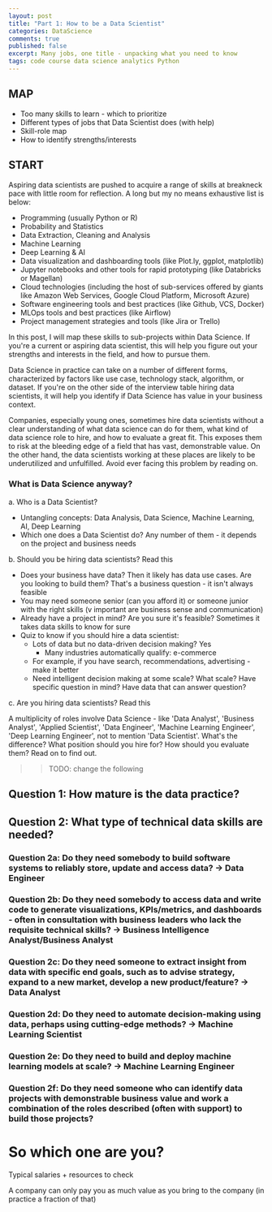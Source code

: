 ```yaml
---
layout: post
title: "Part 1: How to be a Data Scientist"
categories: DataScience
comments: true
published: false
excerpt: Many jobs, one title - unpacking what you need to know
tags: code course data science analytics Python
---
```


## MAP

- Too many skills to learn - which to prioritize
- Different types of jobs that Data Scientist does (with help)
- Skill-role map
- How to identify strengths/interests

## START

Aspiring data scientists are pushed to acquire a range of skills at breakneck pace with little room for reflection. A long but my no means exhaustive list is below:
- Programming (usually Python or R)
- Probability and Statistics
- Data Extraction, Cleaning and Analysis
- Machine Learning
- Deep Learning & AI
- Data visualization and dashboarding tools (like Plot.ly, ggplot, matplotlib)
- Jupyter notebooks and other tools for rapid prototyping (like Databricks or Magellan)
- Cloud technologies (including the host of sub-services offered by giants like Amazon Web Services, Google Cloud Platform, Microsoft Azure)
- Software engineering tools and best practices (like Github, VCS, Docker)
- MLOps tools and best practices (like Airflow)
- Project management strategies and tools (like Jira or Trello)

In this post, I will map these skills to sub-projects within Data Science. If you're a current or aspiring data scientist, this will help you figure out your strengths and interests in the field, and how to pursue them.


Data Science in practice can take on a number of different forms, characterized by factors like use case, technology stack, algorithm, or dataset. If you're on the other side of the interview table hiring data scientists, it will help you identify if Data Science has value in your business context.

Companies, especially young ones, sometimes hire data scientists without a clear understanding of what data science can do for them, what kind of data science role to hire, and how to evaluate a great fit. This exposes them to risk at the bleeding edge of a field that has vast, demonstrable value. On the other hand, the data scientists working at these places are likely to be underutilized and unfulfilled. Avoid ever facing this problem by reading on.

### What is Data Science anyway?

a. Who is a Data Scientist?
- Untangling concepts: Data Analysis, Data Science, Machine Learning, AI, Deep Learning
- Which one does a Data Scientist do? Any number of them - it depends on the project and business needs

b. Should you be hiring data scientists? Read this
- Does your business have data? Then it likely has data use cases. Are you looking to build them? That's a business question - it isn't always feasible
- You may need someone senior (can you afford it) or someone junior with the right skills (v important are business sense and communication)
- Already have a project in mind? Are you sure it's feasible? Sometimes it takes data skills to know for sure
- Quiz to know if you should hire a data scientist:
    - Lots of data but no data-driven decision making? Yes
        - Many industries automatically qualify: e-commerce
    - For example, if you have search, recommendations, advertising - make it better
    - Need intelligent decision making at some scale? What scale? Have specific question in mind? Have data that can answer question?

c. Are you hiring data scientists? Read this

A multiplicity of roles involve Data Science - like 'Data Analyst', 'Business Analyst', 'Applied Scientist', 'Data Engineer', 'Machine Learning Engineer', 'Deep Learning Engineer', not to mention 'Data Scientist'. What's the difference? What position should you hire for? How should you evaluate them? Read on to find out.

>> TODO: change the following

## Question 1: How mature is the data practice?

## Question 2: What type of technical data skills are needed?

### Question 2a: Do they need somebody to build software systems to reliably store, update and access data? -> Data Engineer

### Question 2b: Do they need somebody to access data and write code to generate visualizations, KPIs/metrics, and dashboards - often in consultation with business leaders who lack the requisite technical skills? -> Business Intelligence Analyst/Business Analyst

### Question 2c: Do they need someone to extract insight from data with specific end goals, such as to advise strategy, expand to a new market, develop a new product/feature? -> Data Analyst

### Question 2d: Do they need to automate decision-making using data, perhaps using cutting-edge methods? -> Machine Learning Scientist

### Question 2e: Do they need to build and deploy machine learning models at scale? -> Machine Learning Engineer

### Question 2f: Do they need someone who can identify data projects with demonstrable business value and work a combination of the roles described (often with support) to build those projects?


# So which one are you?

Typical salaries + resources to check

A company can only pay you as much value as you bring to the company (in practice a fraction of that)

